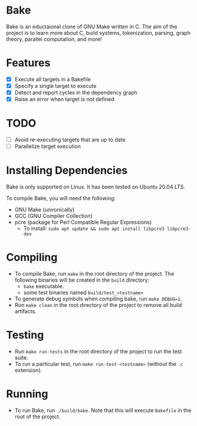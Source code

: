 # Bake
Bake is an eductaional clone of GNU Make written in C. The aim of the project is to learn more about C, build systems, tokenization, parsing, graph theory, parallel computation, and more!

# Features
- [x] Execute all targets in a Bakefile
- [x] Specify a single target to execute
- [x] Detect and report cycles in the dependency graph
- [x] Raise an error when target is not defined

# TODO
- [ ] Avoid re-executing targets that are up to date
- [ ] Parallelize target execution

# Installing Dependencies
Bake is only supported on Linux. It has been tested on Ubuntu 20.04 LTS.

To compile Bake, you will need the following:
- GNU Make (unironically)
- GCC (GNU Compiler Collection)
- pcre (package for Perl Compatible Regular Expressions)
  - To install: `sudo apt update && sudo apt install libpcre3 libpcre3-dev`

# Compiling
- To compile Bake, run `make` in the root directory of the project. The following binaries will be created in the `build` directory:
  - `bake` executable.
  - some test binaries named `build/test_<testname>`
- To generate debug symbols when compiling bake, run `make DEBUG=1`.
- Run `make clean` in the root directory of the project to remove all build artifacts.


# Testing
- Run `make run-tests` in the root directory of the project to run the test suite.
- To run a particular test, run `make run-test-<testname>` (without the `.c` extension).


# Running
- To run Bake, run `./build/bake`. Note that this will execute `Bakefile` in the root of the project.
